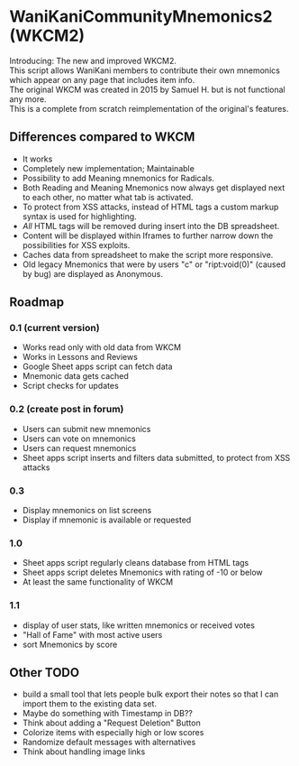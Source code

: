 # WaniKaniCommunityMnemonics2 (WKCM2)
Introducing: The new and improved WKCM2.  
This script allows WaniKani members to contribute their own mnemonics which appear on any page that includes item info.  
The original WKCM was created in 2015 by Samuel H. but is not functional any more.  
This is a complete from scratch reimplementation of the original's features. 

## Differences compared to WKCM
- It works
- Completely new implementation; Maintainable
- Possibility to add Meaning mnemonics for Radicals. 
- Both Reading and Meaning Mnemonics now always get displayed next to each other, no matter what tab is activated.
- To protect from XSS attacks, instead of HTML tags a custom markup syntax is used for highlighting. 
- *All* HTML tags will be removed during insert into the DB spreadsheet. 
- Content will be displayed within Iframes to further narrow down the possibilities for XSS exploits.
- Caches data from spreadsheet to make the script more responsive. 
- Old legacy Mnemonics that were by users "c" or "ript:void(0)" (caused by bug) are displayed as Anonymous. 

## Roadmap

### 0.1 (current version)
- Works read only with old data from WKCM
- Works in Lessons and Reviews
- Google Sheet apps script can fetch data
- Mnemonic data gets cached
- Script checks for updates

### 0.2 (create post in forum)
- Users can submit new mnemonics
- Users can vote on mnemonics
- Users can request mnemonics
- Sheet apps script inserts and filters data submitted, to protect from XSS attacks

### 0.3
- Display mnemonics on list screens
- Display if mnemonic is available or requested

### 1.0
- Sheet apps script regularly cleans database from HTML tags
- Sheet apps script deletes Mnemonics with rating of -10 or below
- At least the same functionality of WKCM

### 1.1
- display of user stats, like written mnemonics or received votes
- "Hall of Fame" with most active users
- sort Mnemonics by score

## Other TODO
- build a small tool that lets people bulk export their notes so that I can import them to the existing data set.  
- Maybe do something with Timestamp in DB??
- Think about adding a "Request Deletion" Button
- Colorize items with especially high or low scores
- Randomize default messages with alternatives
- Think about handling image links
